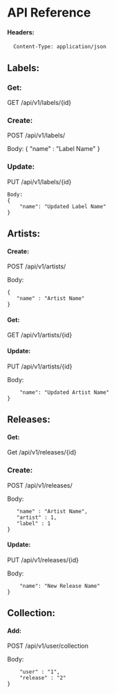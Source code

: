# API Reference

#### Headers:
```
  Content-Type: application/json
```

## Labels:

### Get:
GET /api/v1/labels/{id}

### Create:
POST /api/v1/labels/

Body:
{
   "name" : "Label Name"
}

### Update:
PUT /api/v1/labels/{id}
```
Body:
{
    "name": "Updated Label Name"
}
```


## Artists:

#### Create:
POST /api/v1/artists/

Body:
```
{
   "name" : "Artist Name"
}
```

#### Get:
GET /api/v1/artists/{id}

#### Update:
PUT /api/v1/artists/{id}

Body:
```{
    "name": "Updated Artist Name"
}
```


## Releases:

#### Get:
Get /api/v1/releases/{id}

### Create:
POST /api/v1/releases/

Body:
```{
   "name" : "Artist Name",
   "artist" : 1,
   "label" : 1
}
```

#### Update:
PUT /api/v1/releases/{id}

Body:
```{
    "name": "New Release Name"
}
```

## Collection:

#### Add:
POST /api/v1/user/collection

Body:
```{
    "user" : "1",
    "release" : "2"
}
```
